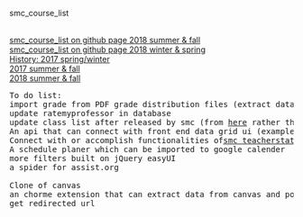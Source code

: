 smc_course_list
<br>
<!-- <a href="https://codepen.io/please_check_your_network_connection/full/bBgqNK/">smc_course_list on codepen</a> -->
<br>
<a href="https://jimmyrowland.github.io/smc_course_list/classlist/">smc_course_list on github page 2018 summer & fall</a>
<br>
<a href="https://jimmyrowland.github.io/smc_course_list/classlist/2018spring/">smc_course_list on github page 2018 winter & spring</a>
<br>
<a href="https://jimmyrowland.github.io/smc_course_list/classlist/2017spring/">History: 2017 spring/winter</a>
<br>
<a href="https://jimmyrowland.github.io/smc_course_list/classlist/2017fall">2017 summer & fall</a>
<br>
<a href="https://jimmyrowland.github.io/smc_course_list/classlist/2018fall">2018 summer & fall</a>

<pre>
To do list:
import grade from PDF grade distribution files (extract data from pdf files)
update ratemyprofessor in database
update class list after released by smc (from <a href="https://isiscc.smc.edu/pls/apex/f?p=123:1:576606229479:pg_R_6372223720392943169:NO&pg_min_row=1&pg_max_rows=5000&pg_rows_fetched=50">here</a> rather than <a href="https://isiscc.smc.edu/isisdoc/web_cat_sched_20171.html#ACCTG   1"> here </a>)
An api that can connect with front end data grid ui (example:<a href="https://www.jeasyui.com/">jQuery easyUI</a> I really don't want to use PHP)
Connect with or accomplish functionalities of<a href="http://www.smcteacherstats.com/">smc teacherstats</a> <a href="https://github.com/jtrwallace/SMC_CPC_Web">another grade distribution</a>
A schedule planer which can be imported to google calender
more filters built on jQuery easyUI
a spider for assist.org

Clone of canvas
an chorme extension that can extract data from canvas and post to webserver(seems not possible)
get redirected url
</pre>
